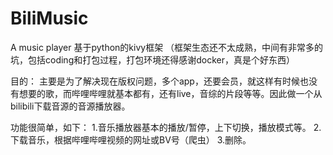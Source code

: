 # BiliMusic
A music player
基于python的kivy框架
（框架生态还不太成熟，中间有非常多的坑，包括coding和打包过程，打包环境还得感谢docker，真是个好东西）

目的：
主要是为了解决现在版权问题，多个app，还要会员，就这样有时候也没有想要的歌，而哔哩哔哩就基本都有，还有live，音综的片段等等。因此做一个从bilibili下载音源的音源播放器。

功能很简单，如下：
1.音乐播放器基本的播放/暂停，上下切换，播放模式等。
2.下载音乐，根据哔哩哔哩视频的网址或BV号（爬虫）
3.删除。
